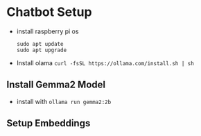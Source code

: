 # Chatbot Setup

* install raspberry pi os

  ```
  sudo apt update
  sudo apt upgrade
  ```

* Install olama `curl -fsSL https://ollama.com/install.sh | sh`

## Install Gemma2 Model

* install with `ollama run gemma2:2b`

## Setup Embeddings

